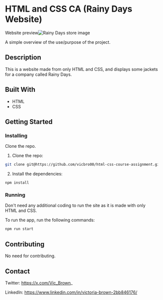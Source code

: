 # HTML and CSS CA (Rainy Days Website)

Website preview![Rainy Days store image](https://i.postimg.cc/SNR9n25n/Rainy-Days-preview.png)

A simple overview of the use/purpose of the project.

## Description

This is a website made from only HTML and CSS, and displays some jackets for a company called Rainy Days.

## Built With

- HTML
- CSS

## Getting Started

### Installing

Clone the repo.

1. Clone the repo:

```bash
git clone git@https://github.com/vicbro00/html-css-course-assignment.git
```

2. Install the dependencies:

```
npm install
```

### Running

Don't need any additional coding to run the site as it is made with only HTML and CSS.

To run the app, run the following commands:

```bash
npm run start
```

## Contributing

No need for contributing.

## Contact

Twitter: https://x.com/Vic_Brown_

LinkedIn: https://www.linkedin.com/in/victoria-brown-2bb846176/

